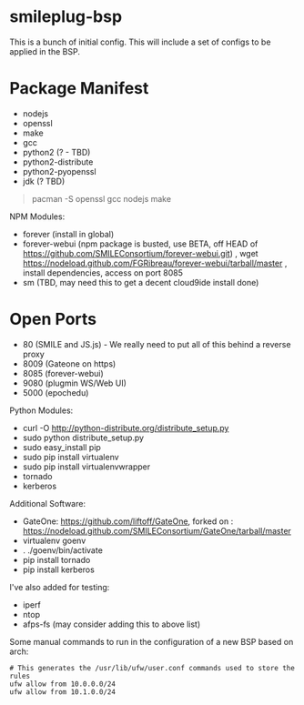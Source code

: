 smileplug-bsp
=============

This is a bunch of initial config.  This will include a set of configs to be applied in the BSP.

Package Manifest
================
* nodejs
* openssl
* make
* gcc
* python2 (? - TBD)
* python2-distribute
* python2-pyopenssl
* jdk (? TBD)

> pacman -S openssl gcc nodejs make

NPM Modules:
* forever (install in global)
* forever-webui (npm package is busted, use BETA, off HEAD of https://github.com/SMILEConsortium/forever-webui.git) , wget https://nodeload.github.com/FGRibreau/forever-webui/tarball/master , install dependencies, access on port 8085
* sm (TBD, may need this to get a decent cloud9ide install done)

Open Ports
==========
* 80 (SMILE and JS.js) - We really need to put all of this behind a reverse proxy
* 8009 (Gateone on https)
* 8085 (forever-webui)
* 9080 (plugmin WS/Web UI)
* 5000 (epochedu) 

Python Modules:
* curl -O http://python-distribute.org/distribute_setup.py
* sudo python distribute_setup.py
* sudo easy_install pip
* sudo pip install virtualenv
* sudo pip install virtualenvwrapper
* tornado
* kerberos

Additional Software:
* GateOne: https://github.com/liftoff/GateOne, forked on : https://nodeload.github.com/SMILEConsortium/GateOne/tarball/master
* virtualenv goenv
* . ./goenv/bin/activate
* pip install tornado
* pip install kerberos


I've also added for testing:

* iperf
* ntop
* afps-fs (may consider adding this to above list)

Some manual commands to run in the configuration of a new BSP based on arch:

    # This generates the /usr/lib/ufw/user.conf commands used to store the rules
    ufw allow from 10.0.0.0/24
    ufw allow from 10.1.0.0/24
